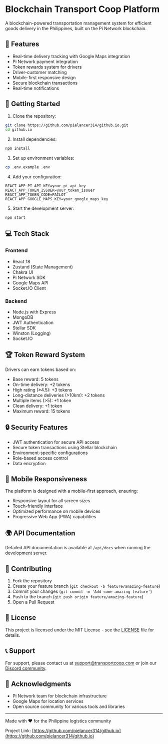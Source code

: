 # Blockchain Transport Coop Platform

A blockchain-powered transportation management system for efficient goods delivery in the Philippines, built on the Pi Network blockchain.

## 🌟 Features

- Real-time delivery tracking with Google Maps integration
- Pi Network payment integration
- Token rewards system for drivers
- Driver-customer matching
- Mobile-first responsive design
- Secure blockchain transactions
- Real-time notifications

## 🚀 Getting Started

1. Clone the repository:
```bash
git clone https://github.com/pielancer314/github.io.git
cd github.io
```

2. Install dependencies:
```bash
npm install
```

3. Set up environment variables:
```bash
cp .env.example .env
```

4. Add your configuration:
```env
REACT_APP_PI_API_KEY=your_pi_api_key
REACT_APP_TOKEN_ISSUER=your_token_issuer
REACT_APP_TOKEN_CODE=PAILOT
REACT_APP_GOOGLE_MAPS_KEY=your_google_maps_key
```

5. Start the development server:
```bash
npm start
```

## 💻 Tech Stack

### Frontend
- React 18
- Zustand (State Management)
- Chakra UI
- Pi Network SDK
- Google Maps API
- Socket.IO Client

### Backend
- Node.js with Express
- MongoDB
- JWT Authentication
- Stellar SDK
- Winston (Logging)
- Socket.IO

## 🏆 Token Reward System

Drivers can earn tokens based on:
- Base reward: 5 tokens
- On-time delivery: +2 tokens
- High rating (≥4.5): +3 tokens
- Long-distance deliveries (>10km): +2 tokens
- Multiple items (>5): +1 token
- Clean delivery: +1 token
- Maximum reward: 15 tokens

## 🔒 Security Features

- JWT authentication for secure API access
- Secure token transactions using Stellar blockchain
- Environment-specific configurations
- Role-based access control
- Data encryption

## 📱 Mobile Responsiveness

The platform is designed with a mobile-first approach, ensuring:
- Responsive layout for all screen sizes
- Touch-friendly interface
- Optimized performance on mobile devices
- Progressive Web App (PWA) capabilities

## 🌍 API Documentation

Detailed API documentation is available at `/api/docs` when running the development server.

## 🤝 Contributing

1. Fork the repository
2. Create your feature branch (`git checkout -b feature/amazing-feature`)
3. Commit your changes (`git commit -m 'Add some amazing feature'`)
4. Push to the branch (`git push origin feature/amazing-feature`)
5. Open a Pull Request

## 📄 License

This project is licensed under the MIT License - see the [LICENSE](LICENSE) file for details.

## 📞 Support

For support, please contact us at support@transportcoop.com or join our [Discord community](https://discord.gg/transportcoop).

## 🙏 Acknowledgments

- Pi Network team for blockchain infrastructure
- Google Maps for location services
- Open source community for various tools and libraries

---

Made with ❤️ for the Philippine logistics community

Project Link: [https://github.com/pielancer314/github.io](https://github.com/pielancer314/github.io)
